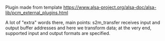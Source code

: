 Plugin made from template 
https://www.alsa-project.org/alsa-doc/alsa-lib/pcm_external_plugins.html

A lot of "extra" words there, main points:
  s2m_transfer receives input and output buffer addresses and here we transform data;
  at the very end, supported input and output formats are specified.
